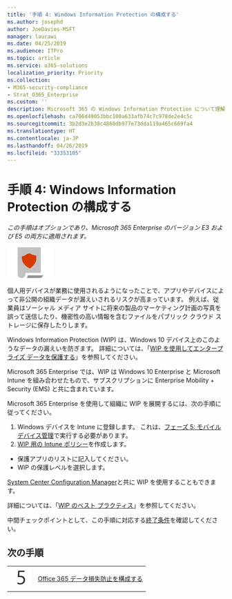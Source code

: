 ```yaml
---
title: '手順 4: Windows Information Protection の構成する'
ms.author: josephd
author: JoeDavies-MSFT
manager: laurawi
ms.date: 04/25/2019
ms.audience: ITPro
ms.topic: article
ms.service: o365-solutions
localization_priority: Priority
ms.collection:
- M365-security-compliance
- Strat_O365_Enterprise
ms.custom: ''
description: Microsoft 365 の Windows Information Protection について理解し、展開します。
ms.openlocfilehash: ca706d49053bbc100a633afb74c7c978de2e4c5c
ms.sourcegitcommit: 3b2d3e2b38c4860db977e73dda119a465c669fa4
ms.translationtype: HT
ms.contentlocale: ja-JP
ms.lasthandoff: 04/26/2019
ms.locfileid: "33353105"
---
```

# <a name="step-4-configure-windows-information-protection"></a>手順 4: Windows Information Protection の構成する

*この手順はオプションであり、Microsoft 365 Enterprise のバージョン E3 および E5 の両方に適用されます。*

![](./media/deploy-foundation-infrastructure/infoprotection_icon-small.png)

個人用デバイスが業務に使用されるようになったことで、アプリやデバイスによって非公開の組織データが漏えいされるリスクが高まっています。 例えば、従業員はソーシャル メディア サイトに将来の製品のマーケティング計画の写真を誤って送信したり、機密性の高い情報を含むファイルをパブリック クラウド ストレージに保存したりします。 

Windows Information Protection (WIP) は、Windows 10 デバイス上のこのようなデータの漏えいを防ぎます。 詳細については、「[WIP を使用してエンタープライズ データを保護する](https://docs.microsoft.com/windows/security/information-protection/windows-information-protection/protect-enterprise-data-using-wip)」を参照してください。

Microsoft 365 Enterprise では、WIP は Windows 10 Enterprise と Microsoft Intune を組み合わせたもので、サブスクリプションに Enterprise Mobility + Security (EMS) と共に含まれています。 

Microsoft 365 Enterprise を使用して組織に WIP を展開するには、次の手順に従ってください。

1. Windows デバイスを Intune に登録します。 これは、[フェーズ 5: モバイル デバイス管理](mobility-infrastructure.md)で実行する必要があります。
2. [WIP 用の Intune ポリシー](https://docs.microsoft.com/windows/security/information-protection/windows-information-protection/create-wip-policy-using-intune-azure)を作成します。
  - 保護アプリのリストに記入してください。
  - WIP の保護レベルを選択します。

[System Center Configuration Manager](https://docs.microsoft.com/windows/security/information-protection/windows-information-protection/overview-create-wip-policy-sccm)と共に WIP を使用することもできます。 

詳細については、「[WIP のベスト プラクティス]( https://docs.microsoft.com/windows/security/information-protection/windows-information-protection/guidance-and-best-practices-wip)」を参照してください。

中間チェックポイントとして、この手順に対応する[終了条件](infoprotect-exit-criteria.md#crit-infoprotect-step4)を確認してください。

## <a name="next-step"></a>次の手順


|||
|:-------|:-----|
|![](./media/stepnumbers/Step5.png)|[Office 365 データ損失防止を構成する](infoprotect-data-loss-prevention.md)|


